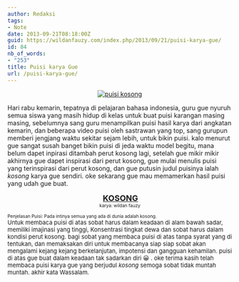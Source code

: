 ```yaml
---
author: Redaksi
tags:
- Note
date: 2013-09-21T08:18:00Z
guid: https://wildanfauzy.com/index.php/2013/09/21/puisi-karya-gue/
id: 84
nb_of_words:
- "253"
title: Puisi karya Gue
url: /puisi-karya-gue/
---
```


<div dir="ltr" style="text-align:left;">
  </p> 
  
  <div style="clear:both;text-align:center;">
    <a href="https://wildanposts.files.wordpress.com/2013/09/3cc93-b0b2-ice.jpg?w=768"><img alt="puisi kosong" border="0" src="https://wildanposts.files.wordpress.com/2013/09/3cc93-b0b2-ice.jpg?w=768" title="Puisi kosong" data-recalc-dims="1" /></a>
  </div>
  
  <p>
    Hari rabu kemarin, tepatnya di pelajaran bahasa indonesia, guru gue nyuruh semua siswa yang masih hidup di kelas untuk buat puisi karangan masing masing, sebelumnya sang guru menampilkan puisi hasil karya dari angkatan kemarin, dan beberapa video puisi oleh sastrawan yang top, sang gurupun memberi jengjang waktu sekitar sejam lebih, untuk bikin puisi. kalo menurut gue sangat susah banget bikin puisi di jeda waktu model begitu, mana belum dapet inpirasi ditambah perut kosong lagi, setelah gue mikir mikir akhirnya gue dapet inspirasi dari perut kosong, gue mulai menulis puisi yang terinspirasi dari perut kosong, dan gue putusin judul puisinya ialah <i>kosong</i> karya gue sendiri. oke sekarang gue mau memamerkan hasil puisi yang udah gue buat.
  </p>
  
  <div style="text-align:center;">
    <span style="font-size:large;"> <b><u>KOSONG</u><span style="font-size:x-small;"> </span></b></span>
  </div>
  
  <div style="text-align:center;">
    <span style="font-size:large;"><span style="font-size:x-small;">karya: wildan fauzy</span></span>
  </div>
  
  <div style="text-align:center;">
  </div>
  
  <div style="text-align:center;">
  </div>
  
  <div style="text-align:center;">
  </div>
  
  <div style="text-align:center;">
  </div>
  
  <div style="text-align:center;">
  </div>
  
  <div style="text-align:center;">
  </div>
  
  <div style="text-align:center;">
  </div>
  
  <div style="text-align:center;">
  </div>
  
  <div style="text-align:center;">
  </div>
  
  <div style="text-align:center;">
  </div>
  
  <div style="text-align:center;">
  </div>
  
  <div style="text-align:center;">
  </div>
  
  <div style="text-align:center;">
  </div>
  
  <div style="text-align:center;">
  </div>
  
  <div style="text-align:center;">
  </div>
  
  <div style="text-align:center;">
  </div>
  
  <div style="text-align:center;">
  </div>
  
  <div style="text-align:center;">
  </div>
  
  <div style="text-align:center;">
  </div>
  
  <div style="text-align:center;">
  </div>
  
  <div style="text-align:center;">
  </div>
  
  <div style="text-align:center;">
  </div>
  
  <div style="text-align:center;">
  </div>
  
  <div style="text-align:center;">
  </div>
  
  <div style="text-align:center;">
  </div>
  
  <div style="text-align:center;">
  </div>
  
  <div style="text-align:center;">
  </div>
  
  <div style="text-align:center;">
  </div>
  
  <div style="text-align:center;">
  </div>
  
  <div style="text-align:center;">
  </div>
  
  <div style="text-align:center;">
  </div>
  
  <div style="text-align:center;">
  </div>
  
  <div style="text-align:center;">
  </div>
  
  <div style="text-align:center;">
  </div>
  
  <div style="text-align:center;">
  </div>
  
  <div style="text-align:center;">
  </div>
  
  <div style="text-align:center;">
  </div>
  
  <div style="text-align:center;">
  </div>
  
  <div style="text-align:center;">
  </div>
  
  <div style="text-align:center;">
  </div>
  
  <div style="text-align:center;">
  </div>
  
  <div style="text-align:center;">
  </div>
  
  <div style="text-align:center;">
  </div>
  
  <div style="text-align:center;">
  </div>
  
  <div style="text-align:center;">
  </div>
  
  <div style="text-align:center;">
  </div>
  
  <div style="text-align:center;">
  </div>
  
  <div style="text-align:center;">
  </div>
  
  <div style="text-align:center;">
  </div>
  
  <div style="text-align:center;">
  </div>
  
  <div style="text-align:center;">
  </div>
  
  <div style="text-align:center;">
  </div>
  
  <div style="text-align:center;">
  </div>
  
  <div style="text-align:center;">
  </div>
  
  <div style="text-align:left;">
    <span style="font-size:x-small;"><br /></span>
  </div>
  
  <div style="text-align:left;">
    <span style="font-size:x-small;">Penjelasan Puisi: Pada intinya semua yang ada di dunia adalah kosong.</span>
  </div>
  
  <div style="text-align:left;">
  </div>
  
  <div style="text-align:left;">
    <span style="font-size:small;">Untuk membaca puisi di atas sobat harus dalam keadaan di alam bawah sadar, memiliki imajinasi yang tinggi, Konsentrasi tingkat dewa dan sobat harus dalam kondisi perut kosong. bagi sobat yang membaca puisi di atas tanpa syarat yang di tentukan, dan memaksakan diri untuk membacanya siap siap sobat akan mengalami kejang kejang berkelanjutan, impotensi dan gangguan kehamilan. puisi di atas gue buat dalam keadaan tak sadarkan diri 😀 . oke terima kasih telah membaca puisi karya gue yang berjudul <i>kosong </i>semoga sobat tidak muntah muntah. akhir kata Wassalam.</span>
  </div>
  
  <p>
    </div>